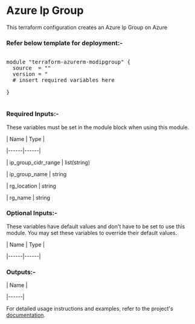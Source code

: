 

# Azure Ip Group


This terraform configuration creates an Azure Ip Group on Azure

### Refer below template for deployment:-


<pre>

module "terraform-azurerm-modipgroup" {
  source  = ""
  version = "
  # insert required variables here

}

</pre>


### Required Inputs:-


These variables must be set in the module block when using this module.


| Name | Type |

|------|------|

| ip_group_cidr_range | list(string)

| ip_group_name | string

| rg_location | string

| rg_name | string


### Optional Inputs:-


These variables have default values and don't have to be set to use this module. You may set these variables to override their default values.


| Name | Type |

|------|------|


### Outputs:-


| Name |

|------|


For detailed usage instructions and examples, refer to the project's [documentation](https://registry.terraform.io/providers/hashicorp/azurerm/latest/docs/resources/ip_group).
